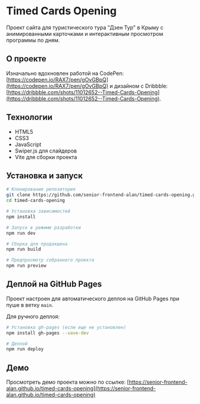 # Timed Cards Opening

Проект сайта для туристического тура "Дзен Тур" в Крыму с анимированными карточками и интерактивным просмотром программы по дням.

## О проекте

Изначально вдохновлен работой на CodePen: [https://codepen.io/RAX7/pen/gOvGBpQ](https://codepen.io/RAX7/pen/gOvGBpQ) и дизайном с Dribbble: [https://dribbble.com/shots/11012652--Timed-Cards-Opening](https://dribbble.com/shots/11012652--Timed-Cards-Opening).

## Технологии

- HTML5
- CSS3
- JavaScript
- Swiper.js для слайдеров
- Vite для сборки проекта

## Установка и запуск

```bash
# Клонирование репозитория
git clone https://github.com/senior-frontend-alan/timed-cards-opening.git
cd timed-cards-opening

# Установка зависимостей
npm install

# Запуск в режиме разработки
npm run dev

# Сборка для продакшена
npm run build

# Предпросмотр собранного проекта
npm run preview
```

## Деплой на GitHub Pages

Проект настроен для автоматического деплоя на GitHub Pages при пуше в ветку `main`.

Для ручного деплоя:

```bash
# Установка gh-pages (если еще не установлен)
npm install gh-pages --save-dev

# Деплой
npm run deploy
```

## Демо

Просмотреть демо проекта можно по ссылке: [https://senior-frontend-alan.github.io/timed-cards-opening](https://senior-frontend-alan.github.io/timed-cards-opening)